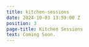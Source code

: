 ```yaml
---
title: kitchen-sessions
date: 2024-10-03 13:59:00 Z
position: 3
page-title: Kitchen Sessions
text: Coming Soon.
---
```


